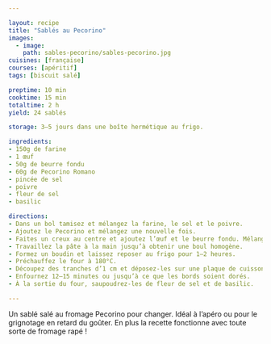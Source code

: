 ```yaml
---

layout: recipe
title: "Sablés au Pecorino"
images:
  - image:
    path: sables-pecorino/sables-pecorino.jpg
cuisines: [française]
courses: [apéritif]
tags: [biscuit salé]

preptime: 10 min
cooktime: 15 min
totaltime: 2 h
yield: 24 sablés

storage: 3–5 jours dans une boîte hermétique au frigo. 

ingredients:
- 150g de farine
- 1 œuf
- 50g de beurre fondu
- 60g de Pecorino Romano
- pincée de sel
- poivre
- fleur de sel
- basilic

directions:
- Dans un bol tamisez et mélangez la farine, le sel et le poivre.
- Ajoutez le Pecorino et mélangez une nouvelle fois.
- Faites un creux au centre et ajoutez l’œuf et le beurre fondu. Mélangez.
- Travaillez la pâte à la main jusqu’à obtenir une boul homogène.
- Formez un boudin et laissez reposer au frigo pour 1–2 heures.
- Préchauffez le four à 180°C.
- Découpez des tranches d’1 cm et déposez-les sur une plaque de cuisson préparée.
- Enfournez 12–15 minutes ou jusqu’à ce que les bords soient dorés.
- À la sortie du four, saupoudrez-les de fleur de sel et de basilic.

---
```


Un sablé salé au fromage Pecorino pour changer. Idéal à l’apéro ou pour le grignotage en retard du goûter. En plus la recette fonctionne avec toute sorte de fromage rapé&nbsp;!